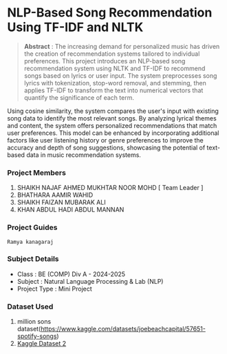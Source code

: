 # NLP-Based Song Recommendation Using TF-IDF and NLTK

> **Abstract** : The increasing demand for personalized music has driven the creation of recommendation systems tailored to individual preferences. This project introduces an NLP-based song recommendation system using NLTK and TF-IDF to recommend songs based on lyrics or user input. The system preprocesses song lyrics with tokenization, stop-word removal, and stemming, then applies TF-IDF to transform the text into numerical vectors that quantify the significance of each term.

Using cosine similarity, the system compares the user's input with existing song data to identify the most relevant songs. By analyzing lyrical themes and content, the system offers personalized recommendations that match user preferences. This model can be enhanced by incorporating additional factors like user listening history or genre preferences to improve the accuracy and depth of song suggestions, showcasing the potential of text-based data in music recommendation systems.

### Project Members
1. SHAIKH NAJAF AHMED MUKHTAR NOOR MOHD  [ Team Leader ] 
2. BHATHARA AAMIR WAHID 
3. SHAIKH FAIZAN MUBARAK ALI 
4. KHAN ABDUL HADI ABDUL MANNAN 

### Project Guides
    Ramya kanagaraj

### Subject Details
- Class : BE (COMP) Div A - 2024-2025
- Subject : Natural Language Processing & Lab (NLP)
- Project Type : Mini Project



### Dataset Used
1. million sons dataset(https://www.kaggle.com/datasets/joebeachcapital/57651-spotify-songs)
2. [Kaggle Dataset 2](https://kaggle.com/dataset2)
